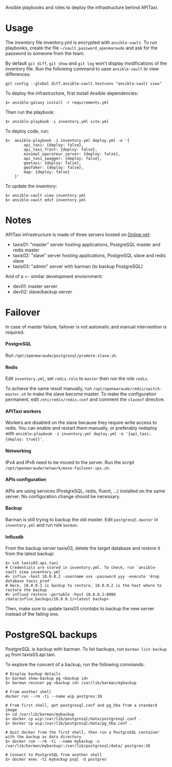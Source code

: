 Ansible playbooks and roles to deploy the infrastructure behind APITaxi.

# Usage

The inventory file inventory.yml is encrypted with `ansible-vault`. To run playbooks, create the file `~/vault_password_openmaraude` and ask for the password to someone from the team.

By default `git diff`, `git show` and `git log` won't display modifications of the inventory file. Run the following command to uase `ansible-vault` to view differences:

```
git config --global diff.ansible-vault.textconv "ansible-vault view"
```

To deploy the infrastructure, first install Ansible dependencies:

```
$> ansible-galaxy install -r requirements.yml
```

Then run the playbook:

```
$> ansible-playbook -i inventory.yml site.yml
```

To deploy code, run:

```
$>  ansible-playbook -i inventory.yml deploy.yml -e '{
        api_taxi: {deploy: false},
        api_taxi_front: {deploy: false},
        minimal_operateur_server: {deploy: false},
        api_taxi_swagger: {deploy: false},
        geotaxi: {deploy: false},
        geofaker: {deploy: false},
        map: {deploy: false}
    }'
```

To update the inventory:

```
$> ansible-vault view inventory.yml
$> ansible-vault edit inventory.yml
```

# Notes

APITaxi infrastructure is made of three servers hosted on [Online.net](https://www.online.net):

- taxis01: "master" server hosting applications, PostgreSQL master and redis master
- taxis02: "slave" server hosting applications, PostgreSQL slave and redis slave
- taxis03: "admin" server with barman (to backup PostgreSQL)

And of a +- similar development enviornment:

- dev01: master server
- dev02: slave/backup server

# Failover

In case of master failure, failover is not automatic and manual intervention is required.

#### PostgreSQL

Run `/opt/openmaraude/postgresql/promote-slave.sh`.

#### Redis

Edit `inventory.yml`, set `redis.role` to `master` then run the role `redis`.

To achieve the same result manually, run `/opt/openmaraude/redis/switch-master.sh` to make the slave become master. To make the configuration permanent, edit `/etc/redis/redis.conf` and comment the `slaveof` directive.

#### APITaxi workers

Workers are disabled on the slave because they require write access to redis. You can enable and restart them manually, or preferably redeploy with `ansible-playbook -i inventory.yml deploy.yml -e '{api_taxi: {deploy: true}}'`.

#### Networking

IPv4 and IPv6 need to be moved to the server. Run the script `/opt/openmaraude/network/move-failover-ips.sh`.

#### APIs configuration

APIs are using services (PostgreSQL, redis, fluent, ...) installed on the same server. No configuration change should be necessary.

#### Backup

Barman is still trying to backup the old master. Edit `postgresql.master` in `inventory.yml` and run role `barman`.

#### Influxdb


From the backup server taxis03, delete the target database and restore it from the latest backup:

```
$> ssh taxis03.api.taxi
# Credentials are stored in inventory.yml. To check, run `ansible-vault view inventory.yml`
#> influx -host 10.0.0.2 -username xxx -password yyy -execute 'drop database taxis_prod'
# Here, 10.0.0.1 is backup to restore, 10.0.0.2 is the host where to restore the backup
#> influxd restore -portable -host 10.0.0.2:8088 /data/influx_backups/10.0.0.1/<latest backup>
```

Then, make sure to update taxis03 crontabs to backup the new server instead of the failing one.

# PostgreSQL backups

PostgreSQL is backup with barman. To list backups, run `barman list-backup pg` from taxis03.api.taxi.

To explore the concent of a backup, run the following commands:

```
# Display backup details
$> barman show-backup pg <backup id>
$> barman recover pg <backup id> /var/lib/barman/mybackup

# From another shell
docker run --rm -ti --name wip postgres:10

# From first shell, get postgresql.conf and pg_hba from a standard image
$> cd /var/lib/barman/mybackup
$> docker cp wip:/var/lib/postgresql/data/postgresql.conf .
$> docker cp wip:/var/lib/postgresql/data/pg_hba.conf .

# Quit docker from the first shell, then run a PostgreSQL container with the backup as data directory
$> docker run --rm -ti --name mybackup -v /var/lib/barman/mybackup/:/var/lib/postgresql/data/ postgres:10

# Connect to PostgreSQL from another shell
$> docker exec -ti mybackup psql -U postgres
```
